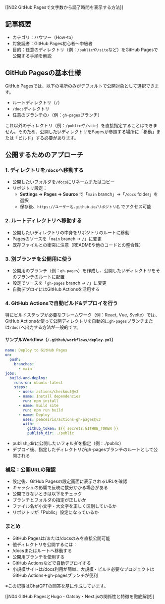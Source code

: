 [[N02 GitHub Pagesで文字数から読了時間を表示する方法]]
## 記事概要
- カテゴリ：ハウツー（How-to）
- 対象読者：GitHub Pages初心者〜中級者
- 目的：任意のディレクトリ（例：`/public`や`/site`など）をGitHub Pagesで公開する手順を解説

## GitHub Pagesの基本仕様
GitHub Pagesでは、以下の場所のみがデフォルトで公開対象として選択できます。
- ルートディレクトリ（`/`）
- `/docs`ディレクトリ
- 任意のブランチの`/`（例：`gh-pages`ブランチ）

これ以外のディレクトリ（例：`/public`や`/site`）を直接指定することはできません。そのため、公開したいディレクトリをPagesが参照する場所に「移動」または「ビルド」する必要があります。

## 公開するためのアプローチ
### 1. ディレクトリを`/docs`へ移動する
- 公開したいフォルダを`/docs`にリネームまたはコピー
- リポジトリ設定：  
  - **Settings → Pages → Source** で「`main` branch」→「`/docs` folder」を選択  
  - 保存後、`https://ユーザー名.github.io/リポジトリ名` でアクセス可能

### 2. ルートディレクトリへ移動する
- 公開したいディレクトリの中身をリポジトリのルートに移動
- Pagesのソースを「`main` branch → `/`」に変更
- 既存ファイルとの衝突に注意（READMEや他のコードとの整合性）

### 3. 別ブランチを公開用に使う
- 公開用のブランチ（例：`gh-pages`）を作成し、公開したいディレクトリをそのブランチのルートに配置
- 設定でソースを「`gh-pages` branch → `/`」に変更
- 自動デプロイにはGitHub Actionsを活用する

### 4. GitHub Actionsで自動ビルド&デプロイを行う
特にビルドステップが必要なフレームワーク（例：React, Vue, Svelte）では、GitHub Actionsを使って公開ディレクトリを自動的に`gh-pages`ブランチまたは`/docs`へ出力する方法が一般的です。

#### サンプルWorkflow（`/.github/workflows/deploy.yml`）
```yaml
name: Deploy to GitHub Pages
on:
  push:
    branches:
      - main
jobs:
  build-and-deploy:
    runs-on: ubuntu-latest
    steps:
      - uses: actions/checkout@v3
      - name: Install dependencies
        run: npm install
      - name: Build site
        run: npm run build
      - name: Deploy
        uses: peaceiris/actions-gh-pages@v3
        with:
          github_token: ${{ secrets.GITHUB_TOKEN }}
          publish_dir: ./public
```
- publish_dirに公開したいフォルダを指定（例：./public）
- デプロイ後、指定したディレクトリがgh-pagesブランチのルートとして公開される

### 補足：公開URLの確認
- 設定後、GitHub Pagesの設定画面に表示されるURLを確認
- キャッシュの影響で反映に数分かかる場合がある
- 公開できないときは以下をチェック  
- ブランチとフォルダの指定が正しいか
- ファイル名が小文字・大文字を正しく区別しているか
- リポジトリが「Public」設定になっているか

### まとめ
- GitHub Pagesは/または/docsのみを直接公開可能
- 他ディレクトリを公開するには：  
- /docsまたはルートへ移動する
- 公開用ブランチを使用する
- GitHub Actionsなどで自動デプロイする
- 小規模サイトは/docs利用が簡単、大規模・ビルド必要なプロジェクトはGitHub Actions＋gh-pagesブランチが便利

※この記事はChatGPTの回答を基に作成しています。

[[N04 GitHub PagesとHugo・Gatsby・Next.jsの関係性と特徴を徹底解説]]

